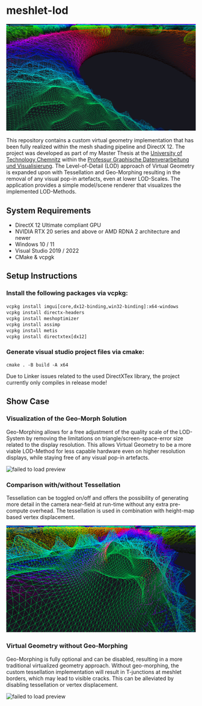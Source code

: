 # meshlet-lod
![failed to load preview](MeshletLoD/assets/screenshots/close_up_donut_1080p.png)

This repository contains a custom virtual geometry implementation that has been fully realized within the mesh shading pipeline and DirectX 12. The project was developed as part of my Master Thesis at the [University of Technology Chemnitz](https://www.tu-chemnitz.de/index.html.en) within the [Professur Graphische Datenverarbeitung und Visualisierung](https://www.tu-chemnitz.de/informatik/GDV/). The Level-of-Detail (LOD) approach of Virtual Geometry is expanded upon with Tessellation and Geo-Morphing resulting in the removal of any visual pop-in artefacts, even at lower LOD-Scales. The application provides a simple model/scene renderer that visualizes the implemented LOD-Methods. 

## System Requirements
- DirectX 12 Ultimate compliant GPU
- NVIDIA RTX 20 series and above or AMD RDNA 2 architecture and newer
- Windows 10 / 11
- Visual Studio 2019 / 2022
- CMake & vcpgk
## Setup Instructions
### Install the following packages via vcpkg:<be>
```
vcpkg install imgui[core,dx12-binding,win32-binding]:x64-windows
vcpkg install directx-headers
vcpkg install meshoptimizer
vcpkg install assimp
vcpkg install metis
vcpkg install directxtex[dx12]
```
### Generate visual studio project files via cmake:<be>
```
cmake . -B build -A x64
```

Due to Linker issues related to the used DirectXTex library, the project currently only compiles in release mode!

## Show Case
### Visualization of the Geo-Morph Solution
Geo-Morphing allows for a free adjustment of the quality scale of the LOD-System by removing the limitations on triangle/screen-space-error size related to the display resolution. This allows Virtual Geometry to be a more viable LOD-Method for less capable hardware even on higher resolution displays, while staying free of any visual pop-in artefacts.

![failed to load preview](MeshletLoD/assets/screenshots/geo_morphing_480p.gif)

### Comparison with/without Tessellation
Tessellation can be toggled on/off and offers the possibility of generating more detail in the camera near-field at run-time without any extra pre-compute overhead. The tessellation is used in combination with height-map based vertex displacement.

![failed to load preview](MeshletLoD/assets/screenshots/tessellation_480p.gif)

### Virtual Geometry without Geo-Morphing
Geo-Morphing is fully optional and can be disabled, resulting in a more traditional virtualized geometry approach. Without geo-morphing, the custom tessellation implementation will result in T-junctions at meshlet borders, which may lead to visible cracks. This can be alleviated by disabling tessellation or vertex displacement.

![failed to load preview](MeshletLoD/assets/screenshots/virtual_geometry_480p.gif)

